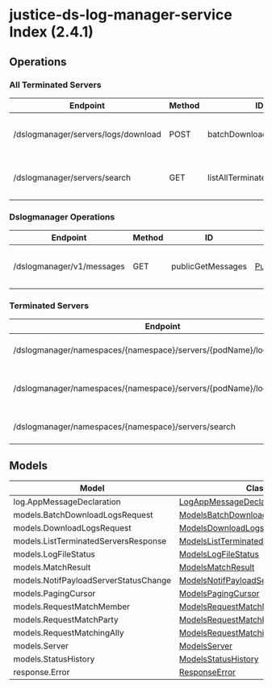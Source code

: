 [//]: # (<< Code generated. DO NOT EDIT!)

[//]: # (<< template file: justice_py_sdk_codegen/__main__.py)

# justice-ds-log-manager-service Index (2.4.1)


## Operations

### All Terminated Servers
| Endpoint | Method | ID | Class | Wrapper | Example |
|---|---|---|---|---|---|
| /dslogmanager/servers/logs/download | POST | batchDownloadServerLogs | [BatchDownloadServerLogs](../accelbyte_py_sdk/api/dslogmanager/operations/all_terminated_servers/batch_download_server_logs.py) | [batch_download_server_logs](../accelbyte_py_sdk/api/dslogmanager/wrappers/_all_terminated_servers.py) | [accelbyte_py_sdk_cli dslogmanager-batch-download-server-logs](../samples/cli/accelbyte_py_sdk_cli/dslogmanager/_batch_download_server_logs.py) |
| /dslogmanager/servers/search | GET | listAllTerminatedServers | [ListAllTerminatedServers](../accelbyte_py_sdk/api/dslogmanager/operations/all_terminated_servers/list_all_terminated_servers.py) | [list_all_terminated_servers](../accelbyte_py_sdk/api/dslogmanager/wrappers/_all_terminated_servers.py) | [accelbyte_py_sdk_cli dslogmanager-list-all-terminated-servers](../samples/cli/accelbyte_py_sdk_cli/dslogmanager/_list_all_terminated_servers.py) |

### Dslogmanager Operations
| Endpoint | Method | ID | Class | Wrapper | Example |
|---|---|---|---|---|---|
| /dslogmanager/v1/messages | GET | publicGetMessages | [PublicGetMessages](../accelbyte_py_sdk/api/dslogmanager/operations/dslogmanager_operations/public_get_messages.py) | [public_get_messages](../accelbyte_py_sdk/api/dslogmanager/wrappers/_dslogmanager_operations.py) | [accelbyte_py_sdk_cli dslogmanager-public-get-messages](../samples/cli/accelbyte_py_sdk_cli/dslogmanager/_public_get_messages.py) |

### Terminated Servers
| Endpoint | Method | ID | Class | Wrapper | Example |
|---|---|---|---|---|---|
| /dslogmanager/namespaces/{namespace}/servers/{podName}/logs/exists | GET | checkServerLogs | [CheckServerLogs](../accelbyte_py_sdk/api/dslogmanager/operations/terminated_servers/check_server_logs.py) | [check_server_logs](../accelbyte_py_sdk/api/dslogmanager/wrappers/_terminated_servers.py) | [accelbyte_py_sdk_cli dslogmanager-check-server-logs](../samples/cli/accelbyte_py_sdk_cli/dslogmanager/_check_server_logs.py) |
| /dslogmanager/namespaces/{namespace}/servers/{podName}/logs/download | GET | downloadServerLogs | [DownloadServerLogs](../accelbyte_py_sdk/api/dslogmanager/operations/terminated_servers/download_server_logs.py) | [download_server_logs](../accelbyte_py_sdk/api/dslogmanager/wrappers/_terminated_servers.py) | [accelbyte_py_sdk_cli dslogmanager-download-server-logs](../samples/cli/accelbyte_py_sdk_cli/dslogmanager/_download_server_logs.py) |
| /dslogmanager/namespaces/{namespace}/servers/search | GET | listTerminatedServers | [ListTerminatedServers](../accelbyte_py_sdk/api/dslogmanager/operations/terminated_servers/list_terminated_servers.py) | [list_terminated_servers](../accelbyte_py_sdk/api/dslogmanager/wrappers/_terminated_servers.py) | [accelbyte_py_sdk_cli dslogmanager-list-terminated-servers](../samples/cli/accelbyte_py_sdk_cli/dslogmanager/_list_terminated_servers.py) |


## Models
| Model | Class |
|---|---|
| log.AppMessageDeclaration | [LogAppMessageDeclaration](../accelbyte_py_sdk/api/dslogmanager/models/log_app_message_declaration.py) |
| models.BatchDownloadLogsRequest | [ModelsBatchDownloadLogsRequest](../accelbyte_py_sdk/api/dslogmanager/models/models_batch_download_logs_request.py) |
| models.DownloadLogsRequest | [ModelsDownloadLogsRequest](../accelbyte_py_sdk/api/dslogmanager/models/models_download_logs_request.py) |
| models.ListTerminatedServersResponse | [ModelsListTerminatedServersResponse](../accelbyte_py_sdk/api/dslogmanager/models/models_list_terminated_servers_response.py) |
| models.LogFileStatus | [ModelsLogFileStatus](../accelbyte_py_sdk/api/dslogmanager/models/models_log_file_status.py) |
| models.MatchResult | [ModelsMatchResult](../accelbyte_py_sdk/api/dslogmanager/models/models_match_result.py) |
| models.NotifPayloadServerStatusChange | [ModelsNotifPayloadServerStatusChange](../accelbyte_py_sdk/api/dslogmanager/models/models_notif_payload_server_status_change.py) |
| models.PagingCursor | [ModelsPagingCursor](../accelbyte_py_sdk/api/dslogmanager/models/models_paging_cursor.py) |
| models.RequestMatchMember | [ModelsRequestMatchMember](../accelbyte_py_sdk/api/dslogmanager/models/models_request_match_member.py) |
| models.RequestMatchParty | [ModelsRequestMatchParty](../accelbyte_py_sdk/api/dslogmanager/models/models_request_match_party.py) |
| models.RequestMatchingAlly | [ModelsRequestMatchingAlly](../accelbyte_py_sdk/api/dslogmanager/models/models_request_matching_ally.py) |
| models.Server | [ModelsServer](../accelbyte_py_sdk/api/dslogmanager/models/models_server.py) |
| models.StatusHistory | [ModelsStatusHistory](../accelbyte_py_sdk/api/dslogmanager/models/models_status_history.py) |
| response.Error | [ResponseError](../accelbyte_py_sdk/api/dslogmanager/models/response_error.py) |
